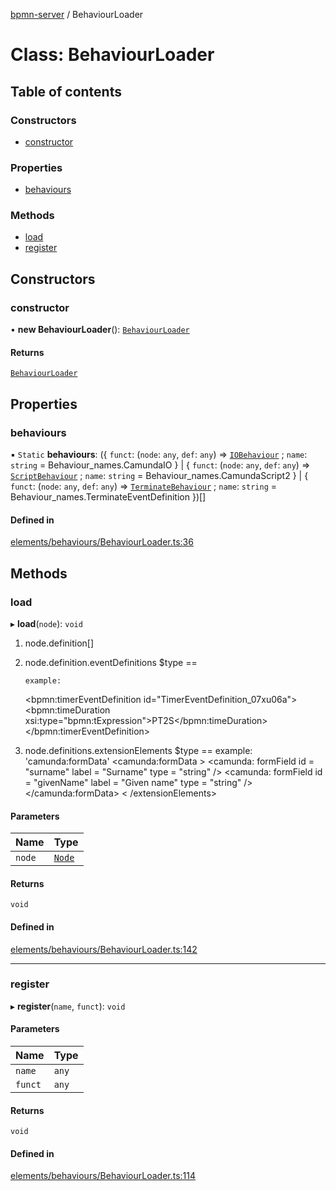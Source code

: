 [bpmn-server](../README.md) / BehaviourLoader

# Class: BehaviourLoader

## Table of contents

### Constructors

- [constructor](behaviourloader.md#constructor)

### Properties

- [behaviours](behaviourloader.md#behaviours)

### Methods

- [load](behaviourloader.md#load)
- [register](behaviourloader.md#register)

## Constructors

### constructor

• **new BehaviourLoader**(): [`BehaviourLoader`](behaviourloader.md)

#### Returns

[`BehaviourLoader`](behaviourloader.md)

## Properties

### behaviours

▪ `Static` **behaviours**: (\{ `funct`: (`node`: `any`, `def`: `any`) => [`IOBehaviour`](IObehaviour.md) ; `name`: `string` = Behaviour\_names.CamundaIO } \| \{ `funct`: (`node`: `any`, `def`: `any`) => [`ScriptBehaviour`](Scriptbehaviour.md) ; `name`: `string` = Behaviour\_names.CamundaScript2 } \| \{ `funct`: (`node`: `any`, `def`: `any`) => [`TerminateBehaviour`](Terminatebehaviour.md) ; `name`: `string` = Behaviour\_names.TerminateEventDefinition })[]

#### Defined in

[elements/behaviours/BehaviourLoader.ts:36](https://github.com/bpmnServer/bpmn-server/blob/b56411b/src/elements/behaviours/BehaviourLoader.ts#L36)

## Methods

### load

▸ **load**(`node`): `void`

1.  node.definition[<name>]
 2.  node.definition.eventDefinitions
         $type == <name>
         
         example:
         
       <bpmn:timerEventDefinition id="TimerEventDefinition_07xu06a">
          <bpmn:timeDuration xsi:type="bpmn:tExpression">PT2S</bpmn:timeDuration>
       </bpmn:timerEventDefinition>
         
 3.  node.definitions.extensionElements
         $type == <name>
         example: 'camunda:formData'
           <extensionElements>
               <camunda:formData >
                   <camunda: formField id = "surname" label = "Surname" type = "string" />
                       <camunda: formField id = "givenName" label = "Given name" type = "string" />
               </camunda:formData>
          < /extensionElements>

#### Parameters

| Name | Type |
| :------ | :------ |
| `node` | [`Node`](Node.md) |

#### Returns

`void`

#### Defined in

[elements/behaviours/BehaviourLoader.ts:142](https://github.com/bpmnServer/bpmn-server/blob/b56411b/src/elements/behaviours/BehaviourLoader.ts#L142)

___

### register

▸ **register**(`name`, `funct`): `void`

#### Parameters

| Name | Type |
| :------ | :------ |
| `name` | `any` |
| `funct` | `any` |

#### Returns

`void`

#### Defined in

[elements/behaviours/BehaviourLoader.ts:114](https://github.com/bpmnServer/bpmn-server/blob/b56411b/src/elements/behaviours/BehaviourLoader.ts#L114)
